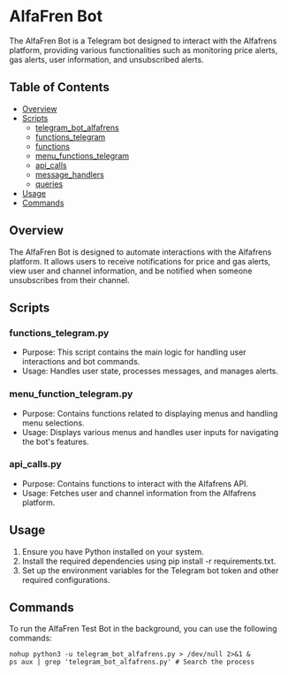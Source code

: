 # AlfaFren Bot
The AlfaFren Bot is a Telegram bot designed to interact with the Alfafrens platform, providing various functionalities such as monitoring price alerts, gas alerts, user information, and unsubscribed alerts.

## Table of Contents

- [Overview](#overview)
- [Scripts](#scripts)
  - [telegram_bot_alfafrens](#telegram_bot_alfafrens)
  - [functions_telegram](#functions_telegram)
  - [functions](#functions)
  - [menu_functions_telegram](#menu_functions_telegram)
  - [api_calls](#api_calls)
  - [message_handlers](#message_handlers)
  - [queries](#queries)
- [Usage](#usage)
- [Commands](#commands)

## Overview

The AlfaFren Bot is designed to automate interactions with the Alfafrens platform. It allows users to receive notifications for price and gas alerts, view user and channel information, and be notified when someone unsubscribes from their channel.

## Scripts

### functions_telegram.py
- Purpose: This script contains the main logic for handling user interactions and bot commands.
- Usage: Handles user state, processes messages, and manages alerts.

### menu_function_telegram.py
- Purpose: Contains functions related to displaying menus and handling menu selections.
- Usage: Displays various menus and handles user inputs for navigating the bot's features.

### api_calls.py
- Purpose: Contains functions to interact with the Alfafrens API.
- Usage: Fetches user and channel information from the Alfafrens platform.

## Usage

1. Ensure you have Python installed on your system.
2. Install the required dependencies using pip install -r requirements.txt.
3. Set up the environment variables for the Telegram bot token and other required configurations.

## Commands
To run the AlfaFren Test Bot in the background, you can use the following commands:

```shell
nohup python3 -u telegram_bot_alfafrens.py > /dev/null 2>&1 &
ps aux | grep 'telegram_bot_alfafrens.py' # Search the process
